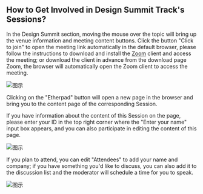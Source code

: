 ## How to Get Involved in Design Summit Track's Sessions?
In the Design Summit section, moving the mouse over the topic will bring up the venue information and meeting content buttons. Click the button "Click to join" to open the meeting link automatically in the default browser, please follow the instructions to download and install the [Zoom](https://zoom.us/download) client and access the meeting; or download the client in advance from the download page Zoom, the browser will automatically open the Zoom client to access the meeting.

![图示](/en/summitfaq/docsfaq/2.jpg)

Clicking on the "Etherpad" button will open a new page in the browser and bring you to the content page of the corresponding Session.

If you have information about the content of this Session on the page, please enter your ID in the top right corner where the "Enter your name" input box appears, and you can also participate in editing the content of this page.


![图示](/en/summitfaq/docsfaq/3.jpg)	


If you plan to attend, you can edit "Attendees" to add your name and company; if you have something you'd like to discuss, you can also add it to the discussion list and the moderator will schedule a time for you to speak.


![图示](/en/summitfaq/docsfaq/4.jpg)
